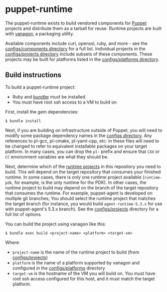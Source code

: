# puppet-runtime

The puppet-runtime exists to build vendored components for
[Puppet](https://github.com/puppetlabs) projects and distribute them as a
tarball for reuse. Runtime projects are built with
[vanagon](https://github.com/puppetlabs/vanagon), a packaging utility.

Available components include curl, openssl, ruby, and more - see the
[configs/components directory](configs/components) for a full list. Individual
projects in the [configs/projects directory](configs/projects) include subsets
of these components. These projects may be built for platforms listed in the
[configs/platforms directory](configs/platforms).

## Build instructions

To build a puppet-runtime project:

- Ruby and [bundler](http://bundler.io/) must be installed
- You must have root ssh access to a VM to build on

First, install the gem dependencies:

```
$ bundle install
```

Next, if you are building on infrastructure outside of Puppet, you will need to
modify some package dependency names in the [configs directory](configs). Any
references to pl-gcc, pl-cmake, pl-yaml-cpp, etc. in these files will need to
be changed to refer to equivalent installable packages on your target platform.
In many cases, you can drop the `pl-` prefix and ensure that `CXX` or `CC`
environment variables are what they should be.

Next, determine which of the [runtime projects](configs/projects) in this
repository you need to build. This will depend on the target repository that
consumes your finished runtime. In some cases, there is only one runtime
project available (`runtime-pdk`, for example, is the only runtime for the
PDK). In other cases, the runtime project to build may depend on the branch of
the target repository that consumes the runtime. For example, puppet-agent is
developed on multiple git branches; You should select the runtime project that
matches the target branch (for instance, you would build `agent-runtime-5.3.x`
for use with puppet-agent's 5.3.x branch).  See the
[configs/projects](configs/projects) directory for a full list of options.

You can build the project using vanagon like this:

```
$ bundle exec build <project-name> <platform> <target-vm>
```

Where:
- `project-name` is the name of the runtime project to build (from
  [configs/projects](configs/projects))
- `platform` is the name of a platform supported by vanagon and configured in
  the [configs/platforms](configs/platforms) directory
- `target-vm` is the hostname of the VM you will build on. You must have root
  ssh access configured for this host, and it must match the target platform.

